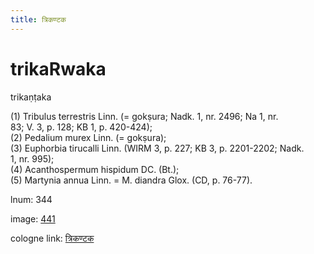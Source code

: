 ```yaml
---
title: त्रिकण्टक
---
```


# trikaRwaka

trikaṇṭaka  <div n="P" />(1) Tribulus terrestris Linn. (= gokṣura; Nadk. 1, nr. 2496; Na 1, nr. <div n="lb" />83; V. 3, p. 128; KB 1, p. 420-424); <div n="P" />(2) Pedalium murex Linn. (= gokṣura); <div n="P" />(3) Euphorbia tirucalli Linn. (WIRM 3, p. 227; KB 3, p. 2201-2202; Nadk. <div n="lb" />1, nr. 995); <div n="P" />(4) Acanthospermum hispidum DC. (Bt.); <div n="P" />(5) Martynia annua Linn. = M. diandra Glox. (CD, p. 76-77).

lnum: 344

image: [441](https://www.sanskrit-lexicon.uni-koeln.de/scans/csl-apidev/servepdf.php?dict=snp&page=441)

cologne link: [त्रिकण्टक](https://sanskrit-lexicon.uni-koeln.de/scans/csl-apidev/getword.php?dict=snp&key=त्रिकण्टक)

